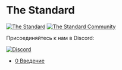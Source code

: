 # The Standard

[![The Standard](https://img.shields.io/github/v/release/hassanhabib/The-Standard?filter=v2.10.3&style=default&label=Версия%20The%20Standard&color=2ea44f)](https://github.com/hassanhabib/The-Standard)
[![The Standard Community](https://img.shields.io/discord/934130100008538142?style=default&color=%237289da&label=The%20Standard%20Сообщество&logo=Discord)](https://discord.gg/vdPZ7hS52X)

Присоединяйтесь к нам в Discord:

[![Discord](https://discord.com/api/guilds/934130100008538142/widget.png?style=banner2)](https://discord.gg/vdPZ7hS52X)

- [0 Введение](0.Введение/0.Введение.md)
